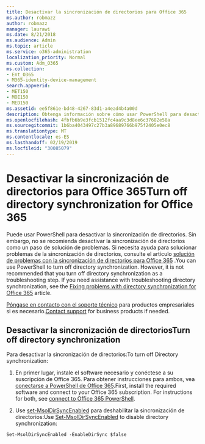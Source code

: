 ```yaml
---
title: Desactivar la sincronización de directorios para Office 365
ms.author: robmazz
author: robmazz
manager: laurawi
ms.date: 8/21/2018
ms.audience: Admin
ms.topic: article
ms.service: o365-administration
localization_priority: Normal
ms.custom: Adm_O365
ms.collection:
- Ent_O365
- M365-identity-device-management
search.appverid:
- MET150
- MOE150
- MED150
ms.assetid: ee5f861e-bd48-4267-83d1-a4ead4b4a00d
description: Obtenga información sobre cómo usar PowerShell para desactivar la sincronización de directorios para Office 365
ms.openlocfilehash: 4fbfb6b9e3fcb1512fc4aa9c3d8ee6c37682e58a
ms.sourcegitcommit: 1b6ba4043497c27b3a89689766b975f2405e0ec8
ms.translationtype: MT
ms.contentlocale: es-ES
ms.lasthandoff: 02/19/2019
ms.locfileid: "30085079"
---
```

# <a name="turn-off-directory-synchronization-for-office-365"></a><span data-ttu-id="6bcc0-103">Desactivar la sincronización de directorios para Office 365</span><span class="sxs-lookup"><span data-stu-id="6bcc0-103">Turn off directory synchronization for Office 365</span></span>
<span data-ttu-id="6bcc0-p101">Puede usar PowerShell para desactivar la sincronización de directorios. Sin embargo, no se recomienda desactivar la sincronización de directorios como un paso de solución de problemas. Si necesita ayuda para solucionar problemas de la sincronización de directorios, consulte el artículo [solución de problemas con la sincronización de directorios para Office 365](fix-problems-with-directory-synchronization.md) .</span><span class="sxs-lookup"><span data-stu-id="6bcc0-p101">You can use PowerShell to turn off directory synchronization. However, it is not recommended that you turn off directory synchronization as a troubleshooting step. If you need assistance with troubleshooting directory synchronization, see the [Fixing problems with directory synchronization for Office 365](fix-problems-with-directory-synchronization.md) article.</span></span> 
  
<span data-ttu-id="6bcc0-107">[Póngase en contacto con el soporte técnico](https://support.office.com/article/32a17ca7-6fa0-4870-8a8d-e25ba4ccfd4b) para productos empresariales si es necesario.</span><span class="sxs-lookup"><span data-stu-id="6bcc0-107">[Contact support](https://support.office.com/article/32a17ca7-6fa0-4870-8a8d-e25ba4ccfd4b) for business products if needed.</span></span>
  
## <a name="turn-off-directory-synchronization"></a><span data-ttu-id="6bcc0-108">Desactivar la sincronización de directorios</span><span class="sxs-lookup"><span data-stu-id="6bcc0-108">Turn off directory synchronization</span></span>  
<span data-ttu-id="6bcc0-109">Para desactivar la sincronización de directorios:</span><span class="sxs-lookup"><span data-stu-id="6bcc0-109">To turn off Directory synchronization:</span></span>
  
1. <span data-ttu-id="6bcc0-p102">En primer lugar, instale el software necesario y conéctese a su suscripción de Office 365. Para obtener instrucciones para ambos, vea [conectarse a PowerShell de Office 365](https://go.microsoft.com/fwlink/p/?LinkId=821938).</span><span class="sxs-lookup"><span data-stu-id="6bcc0-p102">First, install the required software and connect to your Office 365 subscription. For instructions for both, see [connect to Office 365 PowerShell](https://go.microsoft.com/fwlink/p/?LinkId=821938).</span></span>
    
2. <span data-ttu-id="6bcc0-112">Use [set-MsolDirSyncEnabled](https://go.microsoft.com/fwlink/p/?LinkId=821939) para deshabilitar la sincronización de directorios:</span><span class="sxs-lookup"><span data-stu-id="6bcc0-112">Use [Set-MsolDirSyncEnabled](https://go.microsoft.com/fwlink/p/?LinkId=821939) to disable directory synchronization:</span></span> 
    
  ```
  Set-MsolDirSyncEnabled -EnableDirSync $false
  ```